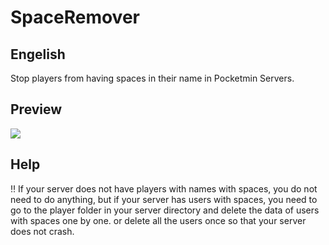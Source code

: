# SpaceRemover
<h2>Engelish</h2>

<p>
Stop players from having spaces in their name in Pocketmin Servers.
</p>

<h2>Preview</h2>

![](https://github.com/UnknownNull/SpaceRemover/blob/main/Preview.gif)

<h2>Help</h2>

<p>
‼ If your server does not have players with names with spaces, you do not need to do anything, but if your server has users with spaces, you need to go to the player folder in your server directory and delete the data of users with spaces one by one. or delete all the users once so that your server does not crash.
</p>
